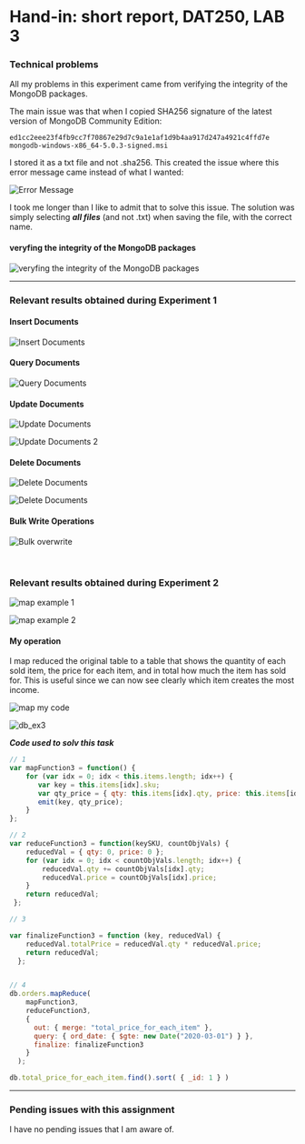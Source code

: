 <h1> Hand-in: short report, DAT250, LAB 3 </h1>


<h3> Technical problems </h3>

All my problems in this experiment came from verifying the integrity of the MongoDB packages.

The main issue was that when I copied SHA256 signature of the latest version of MongoDB Community Edition:


```
ed1cc2eee23f4fb9cc7f70867e29d7c9a1e1af1d9b4aa917d247a4921c4ffd7e  mongodb-windows-x86_64-5.0.3-signed.msi
```

I stored it as a txt file and not .sha256. This created the issue where this error message came instead of what I wanted:

![Error Message](assets/ex3/error.png?raw=true)

I took me longer than I like to admit that to solve this issue. The solution was simply selecting ***all files*** (and not .txt) when saving the file, with the correct name.

<h4> veryfing the integrity of the MongoDB packages </h4>

![veryfing the integrity of the MongoDB packages](assets/ex3/sha256.png?raw=true)

---

<h3> Relevant results obtained during Experiment 1 </h3>

<h4> Insert Documents </h4>

![Insert Documents](assets/ex3/insert.png?raw=true)



<h4> Query Documents </h4>

![Query Documents](assets/ex3/query.png?raw=true)


<h4> Update Documents </h4>

![Update Documents](assets/ex3/update.png?raw=true)

![Update Documents 2](assets/ex3/update2.png?raw=true)


<h4> Delete Documents </h4>

![Delete Documents](assets/ex3/remove.png?raw=true)

![Delete Documents](assets/ex3/remove2.png?raw=true)



<h4> Bulk Write Operations </h4>

![Bulk overwrite](assets/ex3/bulk_overwrite.png?raw=true)



<br>

<h3> Relevant results obtained during Experiment 2 </h3>

![map example 1](assets/ex3/mapEx.png?raw=true)

![map example 2](assets/ex3/mapEx2.png?raw=true)

<h4> My operation </h4>

I  map reduced the original table to a table that shows the quantity of each sold item, the price for each item, and in total how much the item has sold for. This is useful since we can now see clearly which item creates the most income.

![map my code](assets/ex3/terminal_ex3.png?raw=true)

![db_ex3](assets/ex3/db_ex3.png?raw=true)

***Code used to solv this task***

```js
// 1
var mapFunction3 = function() {
    for (var idx = 0; idx < this.items.length; idx++) {
       var key = this.items[idx].sku;
       var qty_price = { qty: this.items[idx].qty, price: this.items[idx].price };
       emit(key, qty_price);
    }
};

// 2
var reduceFunction3 = function(keySKU, countObjVals) {
    reducedVal = { qty: 0, price: 0 };
    for (var idx = 0; idx < countObjVals.length; idx++) {
        reducedVal.qty += countObjVals[idx].qty;
        reducedVal.price = countObjVals[idx].price;
    }
    return reducedVal;
 };

// 3

var finalizeFunction3 = function (key, reducedVal) {
    reducedVal.totalPrice = reducedVal.qty * reducedVal.price;
    return reducedVal;
  };


// 4
db.orders.mapReduce(
    mapFunction3,
    reduceFunction3,
    {
      out: { merge: "total_price_for_each_item" },
      query: { ord_date: { $gte: new Date("2020-03-01") } },
      finalize: finalizeFunction3
    }
  );

db.total_price_for_each_item.find().sort( { _id: 1 } )
```


---

<h3>  Pending issues with this assignment  </h3>

I have no pending issues that I am aware of.

